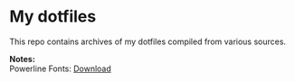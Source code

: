 # My dotfiles

This repo contains archives of my dotfiles compiled from various sources.

__Notes:__ <br>
Powerline Fonts: [Download](https://github.com/powerline/fonts)